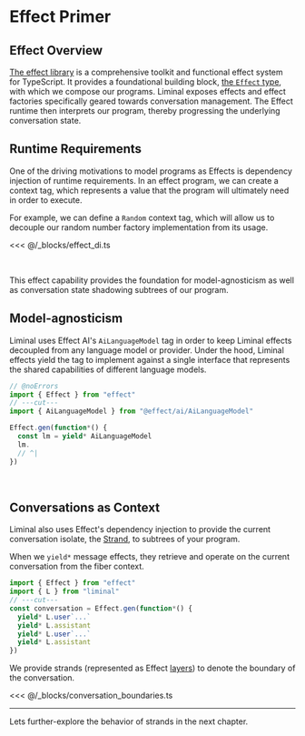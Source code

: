 # Effect Primer <Badge type="warning" text="beta" />

## Effect Overview

[The effect library](https://effect.website) is a comprehensive toolkit and
functional effect system for TypeScript. It provides a foundational building
block,
[the `Effect` type](https://effect.website/docs/getting-started/the-effect-type/),
with which we compose our programs. Liminal exposes effects and effect factories
specifically geared towards conversation management. The Effect runtime then
interprets our program, thereby progressing the underlying conversation state.

## Runtime Requirements

One of the driving motivations to model programs as Effects is dependency
injection of runtime requirements. In an effect program, we can create a context
tag, which represents a value that the program will ultimately need in order to
execute.

For example, we can define a `Random` context tag, which will allow us to
decouple our random number factory implementation from its usage.

<<< @/_blocks/effect_di.ts

<br />

This effect capability provides the foundation for model-agnosticism as well as
conversation state shadowing subtrees of our program.

## Model-agnosticism

Liminal uses Effect AI's `AiLanguageModel` tag in order to keep Liminal effects
decoupled from any language model or provider. Under the hood, Liminal effects
yield the tag to implement against a single interface that represents the shared
capabilities of different language models.

```ts twoslash
// @noErrors
import { Effect } from "effect"
// ---cut---
import { AiLanguageModel } from "@effect/ai/AiLanguageModel"

Effect.gen(function*() {
  const lm = yield* AiLanguageModel
  lm.
  // ^|
})
```

<br />

## Conversations as Context

Liminal also uses Effect's dependency injection to provide the current
conversation isolate, the [Strand](/strands), to subtrees of your program.

When we `yield*` message effects, they retrieve and operate on the current
conversation from the fiber context.

```ts twoslash
import { Effect } from "effect"
import { L } from "liminal"
// ---cut---
const conversation = Effect.gen(function*() {
  yield* L.user`...`
  yield* L.assistant
  yield* L.user`...`
  yield* L.assistant
})
```

We provide strands (represented as Effect
[layers](https://effect.website/docs/requirements-management/layers/)) to denote
the boundary of the conversation.

<<< @/_blocks/conversation_boundaries.ts

---

Lets further-explore the behavior of strands in the next chapter.
